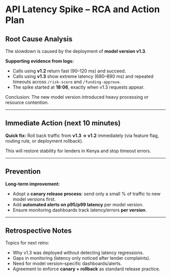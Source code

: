 # API Latency Spike – RCA and Action Plan

## Root Cause Analysis
The slowdown is caused by the deployment of **model version v1.3**.

**Supporting evidence from logs:**
- Calls using **v1.2** return fast (90–120 ms) and succeed.
- Calls using **v1.3** show extreme latency (680–890 ms) and repeated timeouts across `/risk-score` and `/funding-approve`.
- The spike started at **18:06**, exactly when v1.3 requests appear.

Conclusion: The new model version introduced heavy processing or resource contention.

---

## Immediate Action (next 10 minutes)
**Quick fix:** Roll back traffic from **v1.3 → v1.2** immediately (via feature flag, routing rule, or deployment rollback).

This will restore stability for lenders in Kenya and stop timeout errors.

---

## Prevention
**Long-term improvement:**
- Adopt a **canary release process**: send only a small % of traffic to new model versions first.
- Add **automated alerts on p95/p99 latency** per model version.
- Ensure monitoring dashboards track latency/errors **per version**.

---

## Retrospective Notes
Topics for next retro:
- Why v1.3 was deployed without detecting latency regressions.
- Gaps in monitoring (latency only noticed after lender complaints).
- Need for model version–specific dashboards/alerts.
- Agreement to enforce **canary + rollback** as standard release practice.

